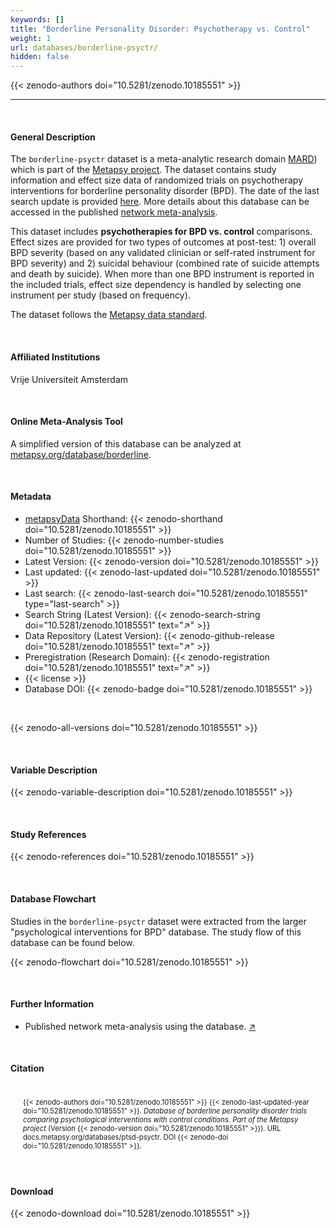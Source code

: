 ```yaml
---
keywords: []
title: "Borderline Personality Disorder: Psychotherapy vs. Control"
weight: 1
url: databases/borderline-psyctr/
hidden: false
---
```

{{< zenodo-authors doi="10.5281/zenodo.10185551" >}}

***

<br>

#### General Description

The `borderline-psyctr` dataset is a meta-analytic research domain [MARD](https://docs.metapsy.org/uploads/ebmental-2022-300509.pdf)) which is part of the  [Metapsy project](https://www.metapsy.org/). The dataset contains study information and effect size data of randomized trials on psychotherapy interventions for borderline personality disorder (BPD). The date of the last search update is provided [here](https://github.com/metapsy-project/data-borderline-psyctr/blob/main/metadata/last_search.txt). More details about this database can be accessed in the published [network meta-analysis](https://www.cambridge.org/core/journals/psychological-medicine/article/which-psychotherapy-is-most-effective-and-acceptable-in-the-treatment-of-adults-with-a-subclinical-borderline-personality-disorder-a-systematic-review-and-network-metaanalysis/70298984575E733A7FDF82E9BCD6A4F2).

This dataset includes **psychotherapies for BPD  vs. control** comparisons. Effect sizes are provided for two types of outcomes at post-test: 1) overall BPD severity (based on any validated clinician or self-rated instrument for BPD severity) and 2) suicidal behaviour (combined rate of suicide attempts and death by suicide). When more than one BPD instrument is reported in the included trials, effect size dependency is handled by selecting one instrument per study (based on frequency).


The dataset follows the [Metapsy data standard](https://docs.metapsy.org/data-preparation/format/).


<br>

#### Affiliated Institutions

Vrije Universiteit Amsterdam

<br>

#### Online Meta-Analysis Tool

A simplified version of this database can be analyzed at [metapsy.org/database/borderline](https://www.metapsy.org/database/borderline).

<br>

#### Metadata

* <a href="https://data.metapsy.org" target="_blank">metapsyData</a> Shorthand: {{< zenodo-shorthand doi="10.5281/zenodo.10185551" >}}
* Number of Studies: {{< zenodo-number-studies doi="10.5281/zenodo.10185551" >}}
* Latest Version: {{< zenodo-version doi="10.5281/zenodo.10185551" >}}
* Last updated: {{< zenodo-last-updated doi="10.5281/zenodo.10185551" >}}
* Last search: {{< zenodo-last-search doi="10.5281/zenodo.10185551" type="last-search" >}}
* Search String (Latest Version): {{< zenodo-search-string doi="10.5281/zenodo.10185551" text="↗" >}}
* Data Repository (Latest Version): {{< zenodo-github-release doi="10.5281/zenodo.10185551" text="↗" >}}
* Preregistration (Research Domain): {{< zenodo-registration doi="10.5281/zenodo.10185551" text="↗" >}}
* {{< license >}}
* Database DOI: {{< zenodo-badge doi="10.5281/zenodo.10185551" >}}

<br>

{{< zenodo-all-versions doi="10.5281/zenodo.10185551" >}}

<br>

#### Variable Description

{{< zenodo-variable-description doi="10.5281/zenodo.10185551" >}}

<br>

#### Study References

{{< zenodo-references doi="10.5281/zenodo.10185551" >}}

<br>

#### Database Flowchart

Studies in the `borderline-psyctr` dataset were extracted from the larger "psychological interventions for BPD" database. The study flow of this database can be found below.

{{< zenodo-flowchart doi="10.5281/zenodo.10185551" >}}

<br>

#### Further Information

<ul>
<li>Published network meta-analysis using the database. <a href="https://doi.org/10.1017/S0033291723000685" target="_blank">↗</a></li>
</ul>

<br>

#### Citation

<div class="citation" style='background-color: var(--body-color); padding: 20px 20px 20px 20px; font-size: 80%; -webkit-filter: grayscale(100%); filter: grayscale(100%);'>
{{< zenodo-authors doi="10.5281/zenodo.10185551" >}}
{{< zenodo-last-updated-year doi="10.5281/zenodo.10185551" >}}.
<i>Database of borderline personality disorder trials comparing psychological interventions with control conditions. Part of the Metapsy project </i>
(Version {{< zenodo-version doi="10.5281/zenodo.10185551" >}}).
URL docs.metapsy.org/databases/ptsd-psyctr.
DOI {{< zenodo-doi doi="10.5281/zenodo.10185551" >}}.
</div>

<br>

#### Download

{{< zenodo-download doi="10.5281/zenodo.10185551" >}}

<br></br>